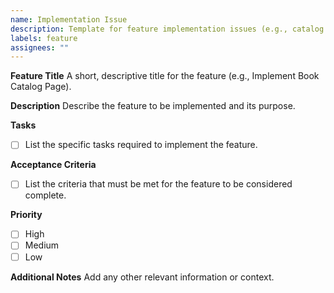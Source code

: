 ```yaml
---
name: Implementation Issue
description: Template for feature implementation issues (e.g., catalog page, details page, cart page)
labels: feature
assignees: ""
---
```


**Feature Title**
A short, descriptive title for the feature (e.g., Implement Book Catalog Page).

**Description**
Describe the feature to be implemented and its purpose.

**Tasks**

- [ ] List the specific tasks required to implement the feature.

**Acceptance Criteria**

- [ ] List the criteria that must be met for the feature to be considered complete.

**Priority**

- [ ] High
- [ ] Medium
- [ ] Low

**Additional Notes**
Add any other relevant information or context.

